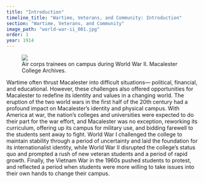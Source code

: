 ```yaml
---
title: "Introduction"
timeline_title: "Wartime, Veterans, and Community: Introduction"
section: "Wartime, Veterans, and Community"
image_path: "world-war-ii_001.jpg"
order: 1
year: 1914
---
```


<figure>
   <img src="/mac-history/images/world-war-ii_001.jpg">
   <figcaption>
     Air corps trainees on campus during World War II. Macalester College Archives.
   </figcaption>
</figure>

Wartime often thrust Macalester into difficult situations— political, financial, and educational. However, these challenges also offered opportunities for Macalester to redefine its identity and values in a changing world. The eruption of the two world wars in the first half of the 20th century had a profound impact on Macalester’s identity and physical campus. With America at war, the nation’s colleges and universities were expected to do their part for the war effort, and Macalester was no exception, reworking its curriculum, offering up its campus for military use, and bidding farewell to the students sent away to fight. World War I challenged the college to maintain stability through a period of uncertainty and laid the foundation for its internationalist identity, while World War II disrupted the college’s status quo and prompted a rush of new veteran students and a period of rapid growth. Finally, the Vietnam War in the 1960s pushed students to protest, and reflected a period when students were more willing to take issues into their own hands to change their campus.
